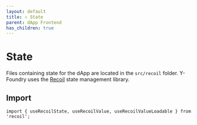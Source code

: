 ```yaml
---
layout: default
title: ⚛️ State
parent: dApp Frontend
has_children: true
---
```


# State

Files containing state for the dApp are located in the `src/recoil` folder.
Y-Foundry uses the [Recoil](https://recoiljs.org/) state management library.

## Import

```tsx
import { useRecoilState, useRecoilValue, useRecoilValueLoadable } from 'recoil';
```
